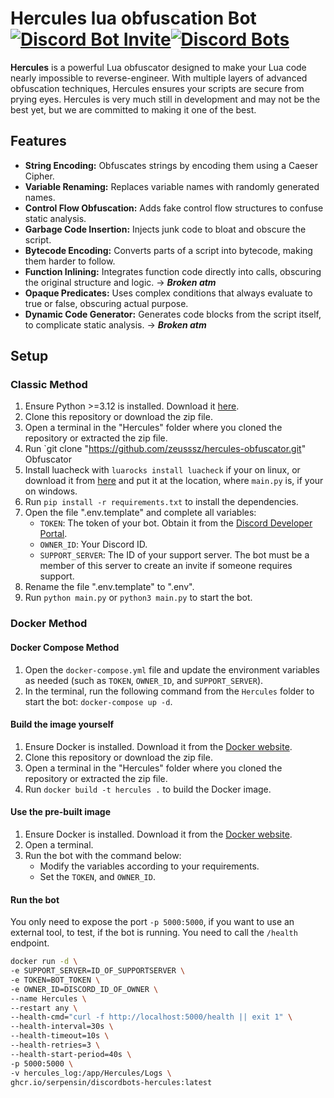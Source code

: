 # Hercules lua obfuscation Bot [![Discord Bot Invite](https://img.shields.io/badge/Invite-blue)](https://discord.com/oauth2/authorize?client_id=1293608330123804682)[![Discord Bots](https://top.gg/api/widget/servers/1293608330123804682.svg)](https://top.gg/bot/1293608330123804682)

**Hercules** is a powerful Lua obfuscator designed to make your Lua code nearly impossible to reverse-engineer. With multiple layers of advanced obfuscation techniques, Hercules ensures your scripts are secure from prying eyes.
Hercules is very much still in development and may not be the best yet, but we are committed to making it one of the best.

## Features

- **String Encoding:** Obfuscates strings by encoding them using a Caeser Cipher.
- **Variable Renaming:** Replaces variable names with randomly generated names.
- **Control Flow Obfuscation:** Adds fake control flow structures to confuse static analysis.
- **Garbage Code Insertion:** Injects junk code to bloat and obscure the script.
- **Bytecode Encoding:** Converts parts of a script into bytecode, making them harder to follow.
- **Function Inlining:** Integrates function code directly into calls, obscuring the original structure and logic. -> ***Broken atm***
- **Opaque Predicates:** Uses complex conditions that always evaluate to true or false, obscuring actual purpose.
- **Dynamic Code Generator:** Generates code blocks from the script itself, to complicate static analysis. -> ***Broken atm***

## Setup

### Classic Method

1. Ensure Python >=3.12 is installed. Download it [here](https://www.python.org/downloads/).
2. Clone this repository or download the zip file.
3. Open a terminal in the "Hercules" folder where you cloned the repository or extracted the zip file.
4. Run `git clone "https://github.com/zeusssz/hercules-obfuscator.git" Obfuscator
5. Install luacheck with `luarocks install luacheck` if your on linux, or download it from [here](https://github.com/mpeterv/luacheck/releases/download/0.23.0/luacheck.exe) and put it at the location, where `main.py` is, if your on windows.
6. Run `pip install -r requirements.txt` to install the dependencies.
7. Open the file ".env.template" and complete all variables:
   - `TOKEN`: The token of your bot. Obtain it from the [Discord Developer Portal](https://discord.com/developers/applications).
   - `OWNER_ID`: Your Discord ID.
   - `SUPPORT_SERVER`: The ID of your support server. The bot must be a member of this server to create an invite if someone requires support.
8. Rename the file ".env.template" to ".env".
9. Run `python main.py` or `python3 main.py` to start the bot.

### Docker Method

#### Docker Compose Method

1. Open the `docker-compose.yml` file and update the environment variables as needed (such as `TOKEN`, `OWNER_ID`, and `SUPPORT_SERVER`).
2. In the terminal, run the following command from the `Hercules` folder to start the bot: `docker-compose up -d`.

#### Build the image yourself

1. Ensure Docker is installed. Download it from the [Docker website](https://docs.docker.com/get-docker/).
2. Clone this repository or download the zip file.
3. Open a terminal in the "Hercules" folder where you cloned the repository or extracted the zip file.
4. Run `docker build -t hercules .` to build the Docker image.

#### Use the pre-built image

1. Ensure Docker is installed. Download it from the [Docker website](https://docs.docker.com/get-docker/).
2. Open a terminal.
3. Run the bot with the command below:
   - Modify the variables according to your requirements.
   - Set the `TOKEN`, and `OWNER_ID`.

#### Run the bot
You only need to expose the port `-p 5000:5000`, if you want to use an external tool, to test, if the bot is running.
You need to call the `/health` endpoint.
```bash
docker run -d \
-e SUPPORT_SERVER=ID_OF_SUPPORTSERVER \
-e TOKEN=BOT_TOKEN \
-e OWNER_ID=DISCORD_ID_OF_OWNER \
--name Hercules \
--restart any \
--health-cmd="curl -f http://localhost:5000/health || exit 1" \
--health-interval=30s \
--health-timeout=10s \
--health-retries=3 \
--health-start-period=40s \
-p 5000:5000 \
-v hercules_log:/app/Hercules/Logs \
ghcr.io/serpensin/discordbots-hercules:latest
```
